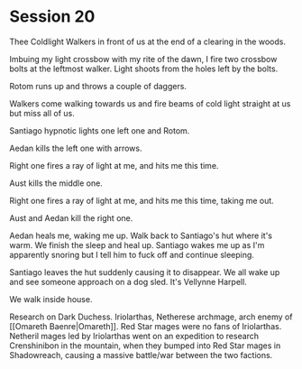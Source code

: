 # Session 20

Thee Coldlight Walkers in front of us at the end of a clearing in the woods. 

Imbuing my light crossbow with my rite of the dawn, I fire two crossbow bolts at the leftmost walker. Light shoots from the holes left by the bolts.

Rotom runs up and throws a couple of daggers.

Walkers come walking towards us and fire beams of cold light straight at us but miss all of us.

Santiago hypnotic lights one left one and Rotom.

Aedan kills the left one with arrows.

Right one fires a ray of light at me, and hits me this time. 

Aust kills the middle one.

Right one fires a ray of light at me, and hits me this time, taking me out.

Aust and Aedan kill the right one.

Aedan heals me, waking me up. Walk back to Santiago's hut where it's warm. We finish the sleep and heal up. Santiago wakes me up as I'm apparently snoring but I tell him to fuck off and continue sleeping.

Santiago leaves the hut suddenly causing it to disappear. We all wake up and see someone approach on a dog sled. It's Vellynne Harpell.

We walk inside house.

Research on Dark Duchess. Iriolarthas, Netherese archmage, arch enemy of [[Omareth Baenre|Omareth]]. Red Star mages were no fans of Iriolarthas. Netheril mages led by Iriolarthas went on an expedition to research Crenshinibon in the mountain, when they bumped into Red Star mages in Shadowreach, causing a massive battle/war between the two factions.
